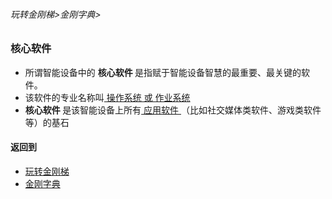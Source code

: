 ###### 玩转金刚梯>金刚字典>
### 核心软件
- 所谓智能设备中的 <strong> 核心软件 </strong>是指赋于智能设备智慧的最重要、最关键的软件。
- 该软件的专业名称叫[ 操作系统 或 作业系统 ](https://github.com/a2zitpro/web/blob/master/LadderFree/kkDictionary/OS.md)
-  <strong> 核心软件 </strong>是该智能设备上所有[ 应用软件 ]()（比如社交媒体类软件、游戏类软件等）的基石


#### 返回到
- [玩转金刚梯](https://github.com/a2zitpro/web/blob/master/LadderFree/A.md)
- [金刚字典](https://github.com/a2zitpro/web/blob/master/LadderFree/kkDictionary/KKDictionary.md)



